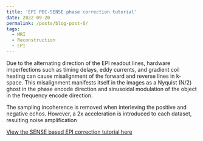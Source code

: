 ```yaml
---
title: 'EPI PEC-SENSE phase correction tutorial'
date: 2022-09-20
permalink: /posts/blog-post-6/
tags:
  - MRI
  - Reconstruction
  - EPI
---
```


Due to the alternating direction of the EPI readout lines, hardware imperfections such as timing delays, eddy currents, and gradient coil heating can cause misalignment of the forward and reverse lines in k-space. This misalignment manifests itself in the images as a Nyquist (N/2) ghost in the phase encode direction and sinusoidal modulation of the object in the frequency encode direction.

The sampling incoherence is removed when interleving the positive and negative echos. However, a 2x acceleration is introduced to each dataset, resulting noise amplification 

[View the SENSE based EPI correction tutorial here](https://zimuhuo.github.io/posts/notebooks/PEC-SENSE.html)
